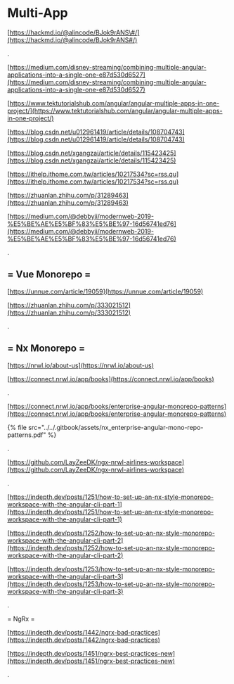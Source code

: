 # Multi-App

[https://hackmd.io/@alincode/BJok9rANS\#/](https://hackmd.io/@alincode/BJok9rANS#/)

.

[https://medium.com/disney-streaming/combining-multiple-angular-applications-into-a-single-one-e87d530d6527](https://medium.com/disney-streaming/combining-multiple-angular-applications-into-a-single-one-e87d530d6527)

[https://www.tektutorialshub.com/angular/angular-multiple-apps-in-one-project/](https://www.tektutorialshub.com/angular/angular-multiple-apps-in-one-project/)

[https://blog.csdn.net/u012961419/article/details/108704743](https://blog.csdn.net/u012961419/article/details/108704743)

[https://blog.csdn.net/xgangzai/article/details/115423425](https://blog.csdn.net/xgangzai/article/details/115423425)

[https://ithelp.ithome.com.tw/articles/10217534?sc=rss.qu](https://ithelp.ithome.com.tw/articles/10217534?sc=rss.qu)

[https://zhuanlan.zhihu.com/p/31289463](https://zhuanlan.zhihu.com/p/31289463)

[https://medium.com/@debbyji/modernweb-2019-%E5%BE%AE%E5%BF%83%E5%BE%97-16d56741ed76](https://medium.com/@debbyji/modernweb-2019-%E5%BE%AE%E5%BF%83%E5%BE%97-16d56741ed76)

.

## = Vue Monorepo =

[https://unnue.com/article/19059](https://unnue.com/article/19059)

[https://zhuanlan.zhihu.com/p/333021512](https://zhuanlan.zhihu.com/p/333021512)

.

## = Nx Monorepo =

[https://nrwl.io/about-us](https://nrwl.io/about-us)

[https://connect.nrwl.io/app/books](https://connect.nrwl.io/app/books)

.

[https://connect.nrwl.io/app/books/enterprise-angular-monorepo-patterns](https://connect.nrwl.io/app/books/enterprise-angular-monorepo-patterns)

{% file src="../../.gitbook/assets/nx\_enterprise-angular-mono-repo-patterns.pdf" %}

.

[https://github.com/LayZeeDK/ngx-nrwl-airlines-workspace](https://github.com/LayZeeDK/ngx-nrwl-airlines-workspace)

.

[https://indepth.dev/posts/1251/how-to-set-up-an-nx-style-monorepo-workspace-with-the-angular-cli-part-1](https://indepth.dev/posts/1251/how-to-set-up-an-nx-style-monorepo-workspace-with-the-angular-cli-part-1)

[https://indepth.dev/posts/1252/how-to-set-up-an-nx-style-monorepo-workspace-with-the-angular-cli-part-2](https://indepth.dev/posts/1252/how-to-set-up-an-nx-style-monorepo-workspace-with-the-angular-cli-part-2)

[https://indepth.dev/posts/1253/how-to-set-up-an-nx-style-monorepo-workspace-with-the-angular-cli-part-3](https://indepth.dev/posts/1253/how-to-set-up-an-nx-style-monorepo-workspace-with-the-angular-cli-part-3)

.

= NgRx =

[https://indepth.dev/posts/1442/ngrx-bad-practices](https://indepth.dev/posts/1442/ngrx-bad-practices)

[https://indepth.dev/posts/1451/ngrx-best-practices-new](https://indepth.dev/posts/1451/ngrx-best-practices-new)

.


